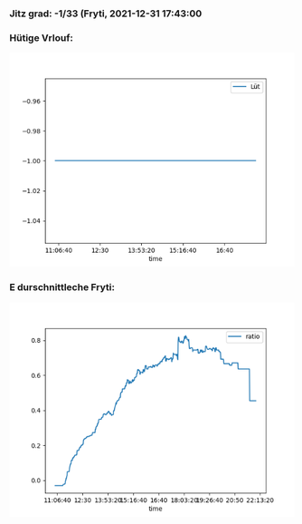 ### Jitz grad: -1/33 (Fryti, 2021-12-31 17:43:00

### Hütige Vrlouf:
![Graph](Today.png)

### E durschnittleche Fryti:
![Graph](Fryti.png)